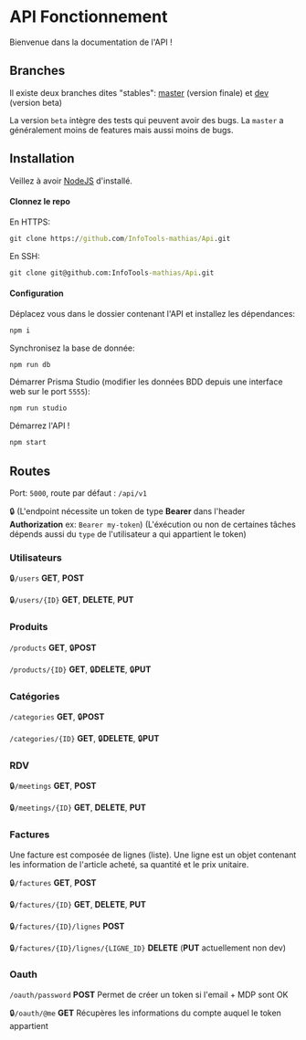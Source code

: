 # API Fonctionnement
Bienvenue dans la documentation de l'API !

## Branches
Il existe deux branches dites "stables": [master](https://github.com/InfoTools-mathias/Api/tree/master) (version finale) et [dev](https://github.com/InfoTools-mathias/Api/tree/dev) (version beta)

La version `beta` intègre des tests qui peuvent avoir des bugs.
La `master` a généralement moins de features mais aussi moins de bugs.

## Installation
Veillez à avoir [NodeJS](https://nodejs.org/en/) d'installé.

#### Clonnez le repo

En HTTPS:
```cmd
git clone https://github.com/InfoTools-mathias/Api.git
```

En SSH:
```cmd
git clone git@github.com:InfoTools-mathias/Api.git
```
#### Configuration

Déplacez vous dans le dossier contenant l'API et installez les dépendances:
```cmd
npm i
```

Synchronisez la base de donnée:
```cmd
npm run db
```

Démarrer Prisma Studio (modifier les données BDD depuis une interface web sur le port `5555`):
```cmd
npm run studio
```

Démarrez l'API !
```cmd
npm start
```

## Routes
Port: `5000`, route par défaut : `/api/v1`

🔒 (L'endpoint nécessite un token de type **Bearer** dans l'header **Authorization** ex: `Bearer my-token`) (L'éxécution ou non de certaines tâches dépends aussi du `type` de l'utilisateur a qui appartient le token)

### Utilisateurs

🔒`/users` **GET**, **POST**

🔒`/users/{ID}` **GET**, **DELETE**, **PUT**

### Produits

`/products` **GET**, 🔒**POST**

`/products/{ID}` **GET**, 🔒**DELETE**, 🔒**PUT**

### Catégories

`/categories` **GET**, 🔒**POST**

`/categories/{ID}` **GET**, 🔒**DELETE**, 🔒**PUT**


### RDV

🔒`/meetings` **GET**, **POST**

🔒`/meetings/{ID}` **GET**, **DELETE**, **PUT**


### Factures

Une facture est composée de lignes (liste). Une ligne est un objet contenant les information de l'article acheté, sa quantité et le prix unitaire.

🔒`/factures` **GET**, **POST**

🔒`/factures/{ID}` **GET**, **DELETE**, **PUT**

🔒`/factures/{ID}/lignes` **POST**

🔒`/factures/{ID}/lignes/{LIGNE_ID}` **DELETE** (**PUT** actuellement non dev)


### Oauth

`/oauth/password` **POST** Permet de créer un token si l'email + MDP sont OK

🔒`/oauth/@me` **GET** Récupères les informations du compte auquel le token appartient

